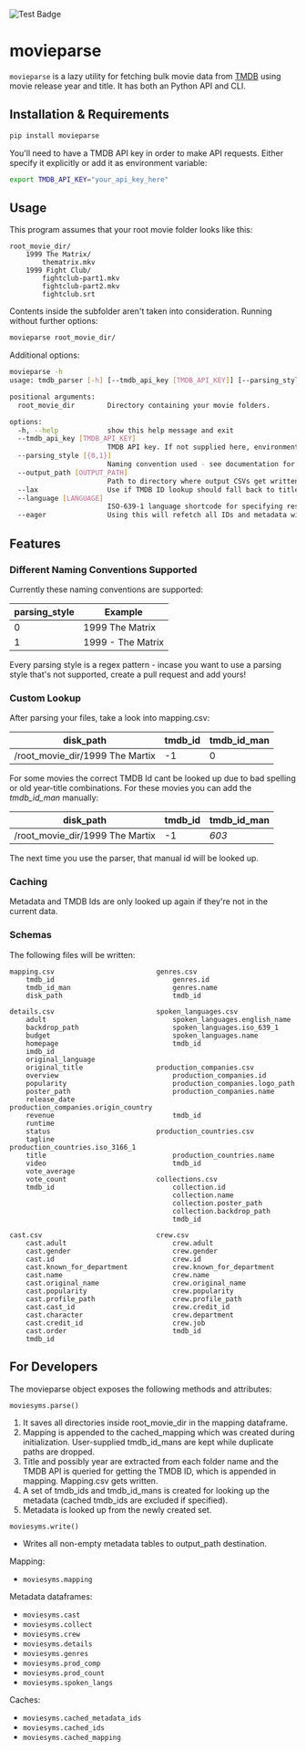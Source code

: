![Test Badge](https://github.com/tilschuenemann/movieparse/actions/workflows/tests.yml/badge.svg)

# movieparse

`movieparse` is a lazy utility for fetching bulk movie data from [TMDB](https://www.themoviedb.org/) using movie release year and title. It has both an
Python API and CLI.

## Installation & Requirements

```bash
pip install movieparse
```

You'll need to have a TMDB API key in order to make API requests. Either specify it explicitly or add it as environment variable:

```bash
export TMDB_API_KEY="your_api_key_here"
```

## Usage

This program assumes that your root movie folder looks like this:

```
root_movie_dir/
    1999 The Matrix/
        thematrix.mkv
    1999 Fight Club/
        fightclub-part1.mkv
        fightclub-part2.mkv
        fightclub.srt
```

Contents inside the subfolder aren't taken into consideration. Running without further options:

```bash
movieparse root_movie_dir/
```

Additional options:

```bash
movieparse -h
usage: tmdb_parser [-h] [--tmdb_api_key [TMDB_API_KEY]] [--parsing_style [{0,1}]] [--output_path [OUTPUT_PATH]] [--lax] [--language [LANGUAGE]] [--eager] root_movie_dir

positional arguments:
  root_movie_dir        Directory containing your movie folders.

options:
  -h, --help            show this help message and exit
  --tmdb_api_key [TMDB_API_KEY]
                        TMDB API key. If not supplied here, environment variable TMDB_API_KEY will be read.
  --parsing_style [{0,1}]
                        Naming convention used - see documentation for examples.
  --output_path [OUTPUT_PATH]
                        Path to directory where output CSVs get written to. Defaults to current directory.
  --lax                 Use if TMDB ID lookup should fall back to title only (instead of year+title). Results may not be as accurate.
  --language [LANGUAGE]
                        ISO-639-1 language shortcode for specifying result language. Defaults to en_US.
  --eager               Using this will refetch all IDs and metadata without caching anything.
```

## Features

### Different Naming Conventions Supported

Currently these naming conventions are supported:

| parsing_style | Example           |
| ------------- | ----------------- |
| 0             | 1999 The Matrix   |
| 1             | 1999 - The Matrix |

Every parsing style is a regex pattern - incase you want to use a parsing style that's not supported, create a pull request and add yours!

### Custom Lookup

After parsing your files, take a look into mapping.csv:

| disk_path                       | tmdb_id | tmdb_id_man |
| ------------------------------- | ------- | ----------- |
| /root_movie_dir/1999 The Martix | -1      | 0           |

For some movies the correct TMDB Id cant be looked up due to bad spelling or old year-title combinations. For these movies
you can add the _tmdb_id_man_ manually:

| disk_path                       | tmdb_id | tmdb_id_man |
| ------------------------------- | ------- | ----------- |
| /root_movie_dir/1999 The Martix | -1      | _603_       |

The next time you use the parser, that manual id will be looked up.

### Caching

Metadata and TMDB Ids are only looked up again if they're not in the current data.

### Schemas

The following files will be written:

```
mapping.csv                         genres.csv
    tmdb_id                             genres.id
    tmdb_id_man                         genres.name
    disk_path                           tmdb_id

details.csv                         spoken_languages.csv
    adult                               spoken_languages.english_name
    backdrop_path                       spoken_languages.iso_639_1
    budget                              spoken_languages.name
    homepage                            tmdb_id
    imdb_id
    original_language
    original_title                  production_companies.csv
    overview                            production_companies.id
    popularity                          production_companies.logo_path
    poster_path                         production_companies.name
    release_date                        production_companies.origin_country
    revenue                             tmdb_id
    runtime
    status                          production_countries.csv
    tagline                             production_countries.iso_3166_1
    title                               production_countries.name
    video                               tmdb_id
    vote_average
    vote_count                      collections.csv
    tmdb_id                             collection.id
                                        collection.name
                                        collection.poster_path
                                        collection.backdrop_path
                                        tmdb_id

cast.csv                            crew.csv
    cast.adult                          crew.adult
    cast.gender                         crew.gender
    cast.id                             crew.id
    cast.known_for_department           crew.known_for_department
    cast.name                           crew.name
    cast.original_name                  crew.original_name
    cast.popularity                     crew.popularity
    cast.profile_path                   crew.profile_path
    cast.cast_id                        crew.credit_id
    cast.character                      crew.department
    cast.credit_id                      crew.job
    cast.order                          tmdb_id
    tmdb_id
```

## For Developers

The movieparse object exposes the following methods and attributes:

`moviesyms.parse()`

1. It saves all directories inside root_movie_dir in the mapping dataframe.
2. Mapping is appended to the cached_mapping which was created during initialization. User-supplied tmdb_id_mans are kept while duplicate paths are dropped.
3. Title and possibly year are extracted from each folder name and the TMDB API is queried for getting the TMDB ID, which is appended in mapping. Mapping.csv gets written.
4. A set of tmdb_ids and tmdb_id_mans is created for looking up the metadata (cached tmdb_ids are excluded if specified).
5. Metadata is looked up from the newly created set.

`moviesyms.write()`

- Writes all non-empty metadata tables to output_path destination.

Mapping:

- `moviesyms.mapping`

Metadata dataframes:

- `moviesyms.cast`
- `moviesyms.collect`
- `moviesyms.crew`
- `moviesyms.details`
- `moviesyms.genres`
- `moviesyms.prod_comp`
- `moviesyms.prod_count`
- `moviesyms.spoken_langs`

Caches:

- `moviesyms.cached_metadata_ids`
- `moviesyms.cached_ids`
- `moviesyms.cached_mapping`
